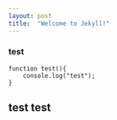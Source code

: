 ```yaml
---
layout: post
title:  "Welcome to Jekyll!"
---
```



### test 
```
function test(){
    console.log("test");
}
```
## test test 
